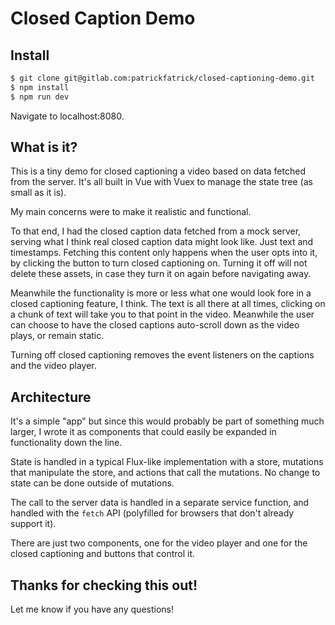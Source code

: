# Closed Caption Demo

## Install

```bash
$ git clone git@gitlab.com:patrickfatrick/closed-captioning-demo.git
$ npm install
$ npm run dev
```

Navigate to localhost:8080.

## What is it?

This is a tiny demo for closed captioning a video based on data fetched from the server. It's all built in Vue with Vuex to manage the state tree (as small as it is).

My main concerns were to make it realistic and functional.

To that end, I had the closed caption data fetched from a mock server, serving what I think real closed caption data might look like. Just text and timestamps. Fetching this content only happens when the user opts into it, by clicking the button to turn closed captioning on. Turning it off will not delete these assets, in case they turn it on again before navigating away.

Meanwhile the functionality is more or less what one would look fore in a closed captioning feature, I think. The text is all there at all times, clicking on a chunk of text will take you to that point in the video. Meanwhile the user can choose to have the closed captions auto-scroll down as the video plays, or remain static.

Turning off closed captioning removes the event listeners on the captions and the video player.

## Architecture

It's a simple "app" but since this would probably be part of something much larger, I wrote it as components that could easily be expanded in functionality down the line. 

State is handled in a typical Flux-like implementation with a store, mutations that manipulate the store, and actions that call the mutations. No change to state can be done outside of mutations.

The call to the server data is handled in a separate service function, and handled with the `fetch` API (polyfilled for browsers that don't already support it).

There are just two components, one for the video player and one for the closed captioning and buttons that control it.

## Thanks for checking this out!

Let me know if you have any questions!
